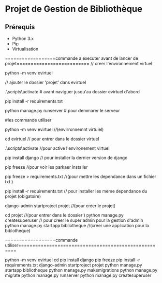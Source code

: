 # Projet de Gestion de Bibliothèque

## Prérequis

- Python 3.x
- Pip
- Virtualisation



==================commande a executer avant de lancer de projet==========================
// creer l'environnement virtuel

python -m venv evirtuel

// ajouter le dossier 'projet' dans evirtuel 

.\\scripts\activate  # avant naviguer jusqu'au dossier evirtuel d'abord

pip install -r requirements.txt

python manage.py runserver # pour demmarer le serveur 


#les commande utiliser 


python -m venv evirtuel  //(envirronnemnt virtuiel)

cd evirtuel // pour entrer dans le dossier virtuel

.\\scripts\activate //pour active l'environement virtuel

pip install django // pour installer la dernier version de django


pip freeze //pour voir les parkaer installer 

pip freeze > requirements.txt //(pour mettre les  dependance dans un fichier txt )

pip install -r requirements.txt //   pour installer les meme dependance du projet (obigatoire)

django-admin startproject projet //(pour créer le projet)



cd projet //(pour entrer dans le dossier )
python manage.py createsuperuser // pour creer le super admin pour la gestion d'admin
python manage.py startapp bibliotheque //(créer une application pour la biblotheque)

==================commande utiliser=====================================================

python -m venv evirtuel
cd 
pip install django
pip freeze 
pip install -r requirements.txt
django-admin startproject projet
python manage.py startapp bibliotheque
python manage.py makemigrations
python manage.py migrate
python manage.py runserver
python manage.py createsuperuser


